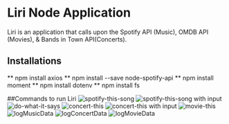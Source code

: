 # Liri Node Application
Liri is an application that calls upon the Spotify API (Music), OMDB API (Movies), & Bands in Town API(Concerts). 

## Installations 
** npm install axios
** npm install --save node-spotify-api
** npm install moment
** npm install dotenv
** npm install fs

##Commands to run Liri
![spotify-this-song](https://media.giphy.com/media/3GlfviTgWBytvBpqfM/giphy.gif)
![spotify-this-song with input](https://media.giphy.com/media/5nvNxviV8Vc33vX5jr/giphy.gif)
![do-what-it-says](https://media.giphy.com/media/33HwUfTsaLPRBuJD8A/giphy.gif)
![concert-this](https://media.giphy.com/media/1X7qCAP2COboWgSIFP/giphy.gif)
![concert-this with input](https://media.giphy.com/media/24nHN5dV3qkmUOoddr/giphy.gif)
![movie-this](https://media.giphy.com/media/3PyvnVMIF4c0QJsfF2/giphy.gif)
![logMusicData](https://media.giphy.com/media/1etqkepoDDYCMet6g5/giphy.gif)
![logConcertData](https://media.giphy.com/media/69vcXQUMbaC1arN60f/giphy.gif)
![logMovieData](https://media.giphy.com/media/w7IMRIq50qb2ClwzeS/giphy.gif)